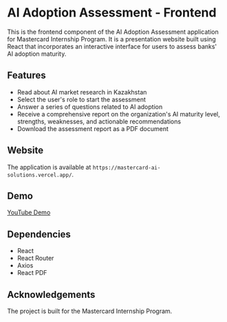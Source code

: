 # AI Adoption Assessment - Frontend

This is the frontend component of the AI Adoption Assessment application for Mastercard Internship Program. It is a presentation website built using React that incorporates an interactive interface for users to assess banks' AI adoption maturity.


## Features

- Read about AI market research in Kazakhstan
- Select the user's role to start the assessment
- Answer a series of questions related to AI adoption
- Receive a comprehensive report on the organization's AI maturity level, strengths, weaknesses, and actionable recommendations
- Download the assessment report as a PDF document

## Website

The application is available at `https://mastercard-ai-solutions.vercel.app/`.

## Demo

[YouTube Demo](https://youtu.be/Hb6lzs8-Hes)

## Dependencies

- React
- React Router
- Axios
- React PDF

## Acknowledgements

The project is built for the Mastercard Internship Program.
